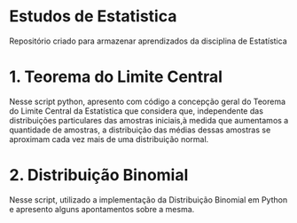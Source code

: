 # Estudos de Estatistica
Repositório criado para armazenar aprendizados da disciplina de Estatística

# 1. Teorema do Limite Central

Nesse script python, apresento com código a concepção geral do Teorema do Limite Central da Estatística que considera que, independente das distribuições particulares das amostras iniciais,à medida que aumentamos a quantidade de amostras, a distribuição das médias dessas amostras se aproximam cada vez mais de uma distribuição normal.

# 2. Distribuição Binomial

Nesse script, utilizado a implementação da Distribuição Binomial em Python e apresento alguns apontamentos sobre a mesma.
